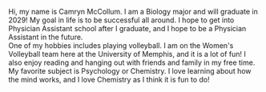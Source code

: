 Hi, my name is Camryn McCollum.  I am a Biology major and will graduate in 2029!
My goal in life is to be successful all around.  I hope to get into Physician Assistant school after I graduate, and I hope to be a Physician Assistant in the future.  
One of my hobbies includes playing volleyball.  I am on the Women's Volleyball team here at the University of Memphis, and it is a lot of fun!  I also enjoy reading and hanging out with friends and family in my free time.   
My favorite subject is Psychology or Chemistry.  I love learning about how the mind works, and I love Chemistry as I think it is fun to do!
